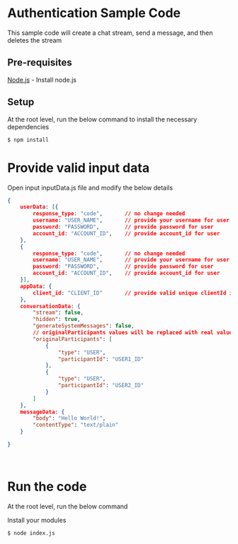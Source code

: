 # Authentication Sample Code

This sample code will create a chat stream, send a message, and then deletes the stream

## Pre-requisites

[Node.js](https://nodejs.org/en/) - Install node.js


## Setup

At the root level, run the below command to install the necessary dependencies

```
$ npm install
```

# Provide valid input data

Open input inputData.js file and modify the below details

```json
{
    userData: [{
        response_type: "code",       // no change needed
        username: "USER_NAME",       // provide your username for user 1
        password: "PASSWORD",        // provide password for user
        account_id: "ACCOUNT_ID",    // provide account_id for user
    },
    {
        response_type: "code",       // no change needed
        username: "USER_NAME",       // provide your username for user 2
        password: "PASSWORD",        // provide password for user
        account_id: "ACCOUNT_ID",    // provide account_id for user
    }],
    appData: {
        client_id: "CLIENT_ID"       // provide valid unique clientId issued by Mitel
    },
    conversationData: {
        "stream": false,
        "hidden": true,
        "generateSystemMessages": false,
        // originalParticipants values will be replaced with real value at runtime
        "originalParticipants": [
            {
                "type": "USER",
                "participantId": "USER1_ID"
            },
            {
                "type": "USER",
                "participantId": "USER2_ID"
            }
        ]
    },
    messageData: {
        "body": "Hello World!",
        "contentType": "text/plain"
    }

}
```

<br />

# Run the code

At the root level, run the below command

Install your modules
```
$ node index.js
```

